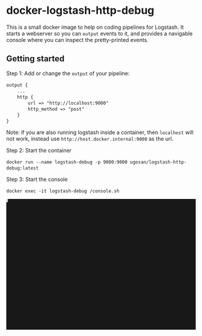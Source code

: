 # docker-logstash-http-debug

This is a small docker image to help on coding pipelines for Logstash. It starts a webserver so you can `output` events to it, and provides a navigable console where you can inspect the pretty-printed events.


## Getting started

Step 1: Add or change the `output` of your pipeline:

```
output {
    ...
    http {
        url => "http://localhost:9000"
        http_method => "post"
    }
}
```

Note: if you are also running logstash inside a container, then `localhost` will not work, instead use `http://host.docker.internal:9000` as the url.

Step 2: Start the container
```
docker run --name logstash-debug -p 9000:9000 ugosan/logstash-http-debug:latest
```

Step 3: Start the console
```
docker exec -it logstash-debug /console.sh 
```

<p align="center">
    <kbd>
    <img src="https://raw.githubusercontent.com/ugosan/docker-logstash-http-debug/master/doc/termtosvg_j07g3s7r.svg">
    </kbd>
</p>